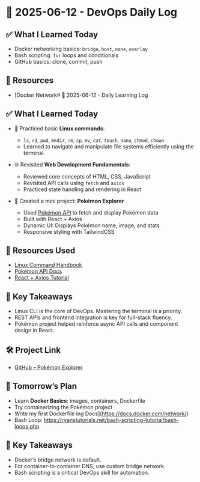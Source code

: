 # 📅 2025-06-12 - DevOps Daily Log

## ✅ What I Learned Today
- Docker networking basics: `bridge`, `host`, `none`, `overlay`
- Bash scripting: `for` loops and conditionals
- GitHub basics: clone, commit, push

## 📘 Resources
- [Docker Network# 📅 2025-06-12 - Daily Learning Log

## ✅ What I Learned Today

- 🔧 Practiced basic **Linux commands**:
  - `ls`, `cd`, `pwd`, `mkdir`, `rm`, `cp`, `mv`, `cat`, `touch`, `nano`, `chmod`, `chown`
  - Learned to navigate and manipulate file systems efficiently using the terminal.

- 🌐 Revisited **Web Development Fundamentals**:
  - Reviewed core concepts of HTML, CSS, JavaScript
  - Revisited API calls using `fetch` and `axios`
  - Practiced state handling and rendering in React

- 🧪 Created a mini project: **Pokémon Explorer**
  - Used [Pokémon API](https://pokeapi.co/) to fetch and display Pokémon data
  - Built with React + Axios
  - Dynamic UI: Displays Pokémon name, image, and stats
  - Responsive styling with TailwindCSS

## 📘 Resources Used

- [Linux Command Handbook](https://linuxcommand.org/lc3_learning_the_shell.php)
- [Pokémon API Docs](https://pokeapi.co/docs/v2)
- [React + Axios Tutorial](https://reactjs.org/docs/faq-ajax.html)

## 🧠 Key Takeaways

- Linux CLI is the core of DevOps. Mastering the terminal is a priority.
- REST APIs and frontend integration is key for full-stack fluency.
- Pokémon project helped reinforce async API calls and component design in React.

## 🛠️ Project Link

- [GitHub – Pokémon Explorer](https://github.com/yourusername/pokemon-explorer)

## 🔄 Tomorrow’s Plan

- Learn **Docker Basics**: images, containers, Dockerfile
- Try containerizing the Pokémon project
- Write my first Dockerfile
ing Docs](https://docs.docker.com/network/)
- Bash Loop: https://ryanstutorials.net/bash-scripting-tutorial/bash-loops.php

## 🧠 Key Takeaways
- Docker’s bridge network is default.
- For container-to-container DNS, use custom bridge network.
- Bash scripting is a critical DevOps skill for automation.

